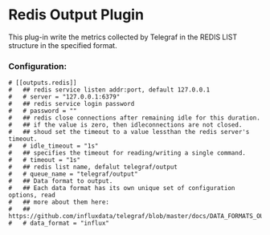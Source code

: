 # Redis Output Plugin

This plug-in write the metrics collected by Telegraf in the REDIS LIST structure in the specified format.

### Configuration:

```
# [[outputs.redis]]
#   ## redis service listen addr:port, default 127.0.0.1
#   # server = "127.0.0.1:6379"
#   ## redis service login password
#   # password = ""
#   ## redis close connections after remaining idle for this duration.
#   ## if the value is zero, then idleconnections are not closed.
#   ## shoud set the timeout to a value lessthan the redis server's timeout.
#   # idle_timeout = "1s"
#   ## specifies the timeout for reading/writing a single command.
#   # timeout = "1s"
#   ## redis list name, defalut telegraf/output
#   # queue_name = "telegraf/output"
#   ## Data format to output.
#   ## Each data format has its own unique set of configuration options, read
#   ## more about them here:
#   ## https://github.com/influxdata/telegraf/blob/master/docs/DATA_FORMATS_OUTPUT.md
#   # data_format = "influx"
```
